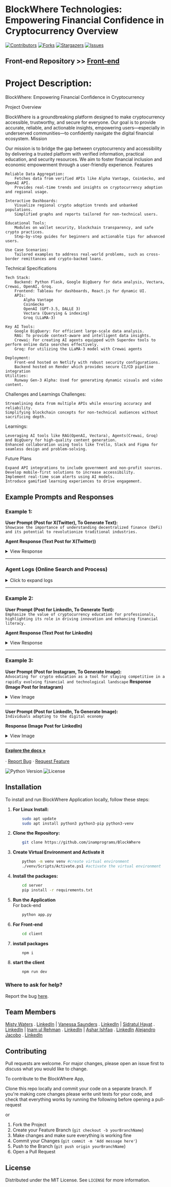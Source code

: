 # BlockWhere Technologies: Empowering Financial Confidence in Cryptocurrency Overview 

[![Contributors][contributors-shield]][contributors-url]
[![Forks][forks-shield]][forks-url]
[![Stargazers][stars-shield]][stars-url]
[![Issues][issues-shield]][issues-url]

## Front-end Repository >>  [Front-end](https://github.com/your-username/frontend-repo)

# Project Description:

BlockWhere: Empowering Financial Confidence in Cryptocurrency

Project Overview

BlockWhere is a groundbreaking platform designed to make cryptocurrency accessible, trustworthy, and secure for everyone. Our goal is to provide accurate, reliable, and actionable insights, empowering users—especially in underserved communities—to confidently navigate the digital financial ecosystem.
Mission

Our mission is to bridge the gap between cryptocurrency and accessibility by delivering a trusted platform with verified information, practical education, and security resources. We aim to foster financial inclusion and economic empowerment through a user-friendly experience.
Features

    Reliable Data Aggregation:
        Fetches data from verified APIs like Alpha Vantage, CoinGecko, and OpenAI API.
        Provides real-time trends and insights on cryptocurrency adoption and regional usage.

    Interactive Dashboards:
        Visualize regional crypto adoption trends and unbanked populations.
        Simplified graphs and reports tailored for non-technical users.

    Educational Tools:
        Modules on wallet security, blockchain transparency, and safe crypto practices.
        Step-by-step guides for beginners and actionable tips for advanced users.

    Use Case Scenarios:
        Tailored examples to address real-world problems, such as cross-border remittances and crypto-backed loans.

Technical Specifications

    Tech Stack:
        Backend: Python Flask, Google BigQuery for data analysis, Vectara, Crewai, OpenAI, Groq.
        Frontend: Tableau for dashboards, React.js for dynamic UI.
        APIs:
            Alpha Vantage
            CoinGecko
            OpenAI (GPT-3.5, DALLE 3)
            Vectara (Querying & indexing)
            Groq (LLaMA-3)

    Key AI Tools:
        Google BigQuery: For efficient large-scale data analysis.
        RAG: To provide context-aware and intelligent data insights.
        Crewai: For creating AI agents equipped with Superdev tools to perform online data searches effectively.
        Groq: For utilizing the LLaMA-3 model with Crewai agents

    Deployment:
        Front-end hosted on Netlify with robust security configurations.
        Backend hosted on Render which provides secure CI/CD pipeline integration
    Utilities:
        Runway Gen-3 Alpha: Used for generating dynamic visuals and video content.

Challenges and Learnings
Challenges:

    Streamlining data from multiple APIs while ensuring accuracy and reliability.
    Simplifying blockchain concepts for non-technical audiences without sacrificing depth.

Learnings:

    Leveraging AI tools like RAG(OpenAI, Vectara), Agents(Crewai, Groq) and BigQuery for high-quality content generation.
    Enhanced collaboration using tools like Trello, Slack and Figma for seamless design and problem-solving.

Future Plans

    Expand API integrations to include government and non-profit sources.
    Develop mobile-first solutions to increase accessibility.
    Implement real-time scam alerts using AI models.
    Introduce gamified learning experiences to drive engagement.

## Example Prompts and Responses

### Example 1:
**User Prompt (Post for X(Twitter), To Generate Text):**  
`Showcase the importance of understanding decentralized finance (DeFi) and its potential to revolutionize traditional industries.`

**Agent Response (Text Post for X(Twitter))**  
<details>
<summary>View Response</summary>

Here is the polished news post, formatted for Twitter, ready for publishing:

**Revolutionizing Traditional Industries: The Power of Decentralized Finance (DeFi)**

Did you know that DeFi has the potential to disrupt traditional industries such as banking, lending, and asset
management? With its market capitalization reaching over $100 billion in 2021, DeFi is revolutionizing the way we think
about finance! #DeFi #Blockchain #Fintech #FinancialInnovation #TraditionalIndustries #Disruption

**The Potential of DeFi to Revolutionize Traditional Industries**

DeFi lending platforms allow individuals to lend and borrow cryptocurrencies in a decentralized manner, eliminating the
need for intermediaries. Projects like Compound and Aave have already gained significant traction, with millions of
dollars in assets locked in their protocols. #DeFiLending #DecentralizedFinance

**Key Benefits of DeFi**

DeFi offers several benefits over traditional finance, including decentralization and transparency, accessibility and
inclusivity, efficiency and cost-effectiveness, and security and risk management. #DeFiBenefits #FinancialInclusion

**Challenges and Limitations of DeFi**

Despite its potential, DeFi faces several challenges and limitations, including regulatory uncertainty and compliance,
security risks and hacking threats, and scalability and interoperability issues. #DeFiChallenges #RegulatoryUncertainty

**Conclusion and Future Outlook**

DeFi has the potential to revolutionize traditional industries and create new opportunities for innovation and growth.
As DeFi continues to evolve, we can expect to see new innovations and applications emerge. Stay ahead of the curve and
learn more about DeFi today! #DeFiFuture #FinancialInnovation

#DeFi #Blockchain #Fintech #FinancialInnovation #TraditionalIndustries #Disruption #Revolutionize

</details>

---
### Agent Logs (Online Search and Process)
<details>
<summary>Click to expand logs</summary>

[2024-12-10 16:17:02][DEBUG]: == Working Agent: News Content Planner
 [2024-12-10 16:17:02][INFO]: == Starting Task: 1. Research the latest news and trends on Showcase the importance of understanding decentralized finance (DeFi) and its potential to revolutionize traditional industries. from prioritized sources.
2. Identify target audiences for the post and analyze their preferences and platform usage.
3. Create a detailed outline for a post, including key points, SEO keywords, and suggested hashtags.
4. Adjust the tone and format for the selected platform X(Twitter).
5. Suggest popular trends, hashtags, and formats for higher engagement.
2024-12-10 16:17:02,477 - 7416 - manager.py-manager:293 - WARNING: Error in StdOutCallbackHandler.on_chain_start callback: AttributeError("'NoneType' object has no attribute 'get'")
Thought: I need to research the latest news and trends on decentralized finance (DeFi) and its potential to revolutionize traditional industries.

Action: Search the internet
Action Input: {"search_query": "decentralized finance news"} 


Search results: Title: Latest News on DeFi by COintelegraph
Link: https://cointelegraph.com/tags/defi
Snippet: DeFi is a sector within the overall cryptocurrency and blockchain industry focused on providing a decentralized version of mainstream financial opportunities.

Title: Decentralised finance - Financial Times
Link: https://www.ft.com/decentralised-finance
Snippet: Regulators target blockchain-based 'decentralised finance'. Task force says services should comply with anti-money laundering rules.

Title: DeFi - Crypto: Decentralized Finance - Bloomberg
Link: https://www.bloomberg.com/crypto/defi
Snippet: September 30, 2024 · Trump's Crypto Venture Begins Sign-Ups While Business Purpose Remains Unclear · Key Speakers At The Bitcoin 2024 Conference ; August 20, 2024.

Title: Beware of Decentralized Finance (DeFi) - DC Department of Insurance
Link: https://disb.dc.gov/page/beware-decentralized-finance-defi
Snippet: This alert discusses DeFi and its risks and how you can protect yourself from falling victim to a DeFi scam.

Title: Decentralized Finance | CoinDesk
Link: https://www.coindesk.com/tag/decentralized-finance
Snippet: In this week's issue of our weekly blockchain tech newsletter, Sam Kessler explores how "liquid restaking tokens" or LRTs are remaking decentralized finance.

Title: News DeFi - CryptoSlate
Link: https://cryptoslate.com/defi/
Snippet: CryptoSlate is only an informational website that provides news about coins, blockchain companies, blockchain products and blockchain events. None of the ...

Title: Decentralized Masters: Predicting Market Trends and Empowering a ...
Link: https://www.usatoday.com/story/special/contributor-content/2024/12/09/decentralized-masters-predicting-market-trends-and-empowering-a-community-of-defi-enthusiasts-with-t/76865856007/
Snippet: In recent years, decentralized finance (DeFi) has emerged as a revolutionary movement within the financial world, providing unprecedented ...

Title: Decentralized Finance - News & Insights - Blockworks
Link: https://blockworks.co/tag/decentralized-finance
Snippet: Budding DeFi protocols have already struggled to keep hackers at bay in 2024, with almost $100 million lost in less than a week. by Bessie Liu /.

Title: decentralized finance (DeFi) Latest News - TheRecord Media
Link: https://therecord.media/tag/defi
Snippet: decentralized finance (DeFi) · Penpie DeFi platform files reports with FBI, Singapore police after $27 million crypto theft · BriefCrypto platform UwU Lend ...

Title: decentralized finance | US News
Link: https://www.usnews.com/topics/subjects/decentralized-finance
Snippet: Investing 6 Best Cryptocurrencies to Buy Crypto is taking off in late 2024. Here's a look at some top buys.



Thought: I have gathered the latest news and trends on decentralized finance (DeFi) and its potential to revolutionize traditional industries.

Action: Identify target audiences for the post and analyze their preferences and platform usage.

Action Input: {"search_query": "target audience for DeFi news"} 

Action 'Identify target audiences for the post and analyze their preferences and platform usage.' don't exist, these are the only available 
Actions:
 Search the internet(**kwargs: Any) -> Any - Search the internet(search_query: 'string') - A tool that can be used to search the internet with a search_query.

Thought: I need to identify target audiences for the post and analyze their preferences and platform usage.

Action: Search the internet
Action Input: {"search_query": "target audience for DeFi news"} 


Search results: Title: DeFi Marketing & Advertising Guide for 2024 - Blockchain-Ads.com
Link: https://www.blockchain-ads.com/post/defi-marketing-advertising
Snippet: Blockchain-Ads achieved this by targeting Web3 natives, crypto staking users, and DeFi traders with specific portfolio values.

Title: How to Promote Your DeFi Project in 2024: Effective Marketing ...
Link: https://coldchain.agency/defi-marketing-strategies-in-2024/
Snippet: Understand Your Audience: Gain deep insights into the needs and preferences of your target audience within the DeFi community. · Keyword Research: Conduct ...

Title: DeFi Marketing: 7 Powerful Marketing Strategies To Get More Users
Link: https://www.growthchain.io/blog/defi-marketing-7-powerful-marketing-strategies-to-get-more-users
Snippet: With various targeting mechanisms and ad formats, many crypto ad networks can provide the most relevant audience for your DeFi platform.

Title: Key DeFi Marketing Strategies for Success in 2024 | Pressfarm
Link: https://press.farm/key-defi-marketing-strategies/
Snippet: Successful DeFi marketing in 2023 requires a combination of innovative strategies, a deep understanding of your target audience, and strategic partnerships.

Title: Complete DeFi Marketing Guide For 2024 - Coinbound
Link: https://coinbound.io/defi-marketing/
Snippet: With clear content goals, you can set up a DeFi content strategy that produces content on what your target audiences are searching 
for and ...

Title: The Ultimate Guide to DeFi (Decentralized Finance) Marketing
Link: https://blog.sagipl.com/defi-marketing/
Snippet: A high-quality, tailored DeFi marketing strategy can help you identify and reach your target audiences and promote your product/service to them ...

Title: Mastering DeFi Marketing: Strategies to Promote Your DeFi Project ...
Link: https://www.linkedin.com/pulse/mastering-defi-marketing-strategies-promote-your-project-2024-rjkxf?trk=organization_guest_main-feed-card_feed-article-content
Snippet: In this article, we will explore the optimal DeFi marketing mix to help you reach your target audience effectively. Defining Your DeFi Project.

Title: Latest DeFi Trends in 2024 - GrowthChain
Link: https://www.growthchain.io/blog/defi-marketing-latest-trends
Snippet: DeFi Trends in 2024: NFTs, gamification, influencer partnerships, community building, and content education are key marketing strategies.

Title: Crypto Advertising: How to Target Cryptocurrency Users - Colormatics
Link: https://www.colormatics.com/article/crypto-advertising-how-to-target-cryptocurrency-users/
Snippet: In this article, Colormatics breaks down the attributes of crypto audiences, where to place your messaging, how to create an advertising plan and the future ...

Title: Top Tools Used For DeFi Marketing In 2024 | Coinpresso
Link: https://coinpresso.io/blog/top-tools-used-for-defi-marketing-in-2024
Snippet: Discover the top tools used for DeFi marketing in 2024 by leading crypto marketing agencies. Learn more!



Thought: I have gathered information on target audiences for DeFi news and analyzed their preferences and platform usage.

Action: Search the internet
Action Input: {"search_query": "DeFi audience demographics"} 


Search results: Title: DeFi user count 2018-2024 - Statista
Link: https://www.statista.com/statistics/1297745/defi-user-number/
Snippet: Decentralized Finance users reached a peak of 7.5 million unique users in late 2021, whereas figures in 2023 are considerably lower.

Title: 4 Key Findings in CoinGecko's Decentralized Finance (DeFi) Survey
Link: https://www.coingecko.com/learn/defi-survey
Snippet: Gender gap is prominent in DeFi - DeFi users are dominated by male and more than half of them are aged between 20-40 years old.    

Title: 41+ Brand New DeFi Statistics (2024) - Exploding Topics
Link: https://explodingtopics.com/blog/defi-stats
Snippet: This article is a list of 24+ brand-new decentralized finance (DeFi) statistics for 2024. Interest in DeFi has exploded over the last 3 years.

Title: Decentralized Finance (DeFi) - statistics & facts | Statista
Link: https://proxy.parisjc.edu:8293/topics/8444/decentralized-finance-defi/
Snippet: Find the most up-to-date statistics and facts on the DeFi market worldwide.

Title: DeFi User Survey — The results & insights | by dex.blue - Medium
Link: https://medium.com/dexdotblue/defi-usage-survey-the-results-insights-b3481275019b
Snippet: Section 1: Demographics and general user information. The average age of all survey participants is 31 years, ranging from 16 years to 66 years.

Title: DeFi Statistics 2024 - Social Capital Markets
Link: https://socialcapitalmarkets.net/crypto-trading/defi-statistics/
Snippet: In November 2021, the number of unique DeFi users peaked at 7,540,644. By March 2024, this number had dropped slightly to 6,825,100. These ...

Title: DeFi - Worldwide | Statista Market Forecast
Link: https://www.statista.com/outlook/fmo/digital-assets/defi/worldwide
Snippet: Looking ahead, the number of users in the DeFi market is expected to reach 53.56m users by 2025. The user penetration rate is projected to be 0.69% in 2024 and ...

Title: Eye-Opening DeFi Statistics & Facts (Updated for 2024)
Link: https://www.banklesstimes.com/defi-statistics/
Snippet: The number of DeFi users in the world reached 7.5 million in 2021. In 2021, the number of worldwide DeFi users reached a peak of 7.5 million. ...

Title: [Infographic] Web3 Trends & Demographics - RZLT
Link: https://rzlt.io/infographic-web3-trends-demographics/
Snippet: 50% of DeFi users are Millennials; 70% of DeFi & NFT users are male; 19% of US Gen Z owns an NFT. As for geography, we see an uneve---
Title: [Infographic] Web3 Trends & Demographics - RZLT
Link: https://rzlt.io/infographic-web3-trends-demographics/
Snippet: 50% of DeFi users are Millennials; 70% of DeFi & NFT users are male; 19% of US Gen Z owns an NFT. As for geography, we see an uneveTitle: [Infographic] Web3 Trends & Demographics - RZLT
Link: https://rzlt.io/infographic-web3-trends-demographics/
Snippet: 50% of DeFi users are Millennials; 70% of DeFi & NFT users are male; 19% of US Gen Z owns an NFT. As for geography, we see an uneveLink: https://rzlt.io/infographic-web3-trends-demographics/
Snippet: 50% of DeFi users are Millennials; 70% of DeFi & NFT users are male; 19% of US Gen Z owns an NFT. As for geography, we see an uneven distribution throughout ...

Title: DeFi Marketing & Advertising Guide for 2024 - Blockchain-Ads.com
Link: https://www.blockchain-ads.com/post/defi-marketing-advertising
Link: https://www.blockchain-ads.com/post/defi-marketing-advertising
Snippet: In this comprehensive guide, we delve into everything you need to know to commence your journey of marketing your DeFi projects.   



Thought: I need to create a detailed outline for a post on Showcase the importance of understanding decentralized finance (DeFi) and its potential to revolutionize traditional industries.

Action: Search the internet
Action Input: {"search_query": "DeFi outline"} 


Search results: Title: What Is Decentralized Finance (DeFi) and How Does It Work?
Link: https://www.investopedia.com/decentralized-finance-defi-5113835
Snippet: DeFi is an all-inclusive term for any application that uses blockchain and cryptocurrency techniques or technology to offer financial services.

Title: Analyzing the DeFi Ecosystem - Chainlink
Link: https://chain.link/education-hub/defi-ecosystem
Snippet: In this article, we outline the infrastructure, products, and market dynamics that currently define the DeFi landscape.

Title: What Is DeFi (Decentralized Finance)? » Explained | Chainlink
Link: https://chain.link/education/defi
Snippet: Decentralized finance, or “DeFi,” refers to the emerging blockchain-based ecosystem of permissionless and transparent financial services.

Title: Key Elements of an Effective DeFi Framework
Link: https://cryptoforinnovation.org/key-elements-of-an-effective-defi-framework/
Snippet: We outline critical elements for an effective DeFi regulatory framework that are feasible, suitable, and proportionate for regulators and DeFi innovators.

Title: Decentralized Finance (DeFi) - An Introduction (with Examples) | Brave
Link: https://brave.com/web3/what-is-defi/
Snippet: DeFi is an invention of the crypto era, built on decentralized networks powered by blockchain technology and cryptocurrency.       

Title: [PDF] Introduc)on and Overview of DeFi - Berkeley RDI
Link: https://rdi.berkeley.edu/berkeley-defi/assets/material/lec1-dawn-defi-mooc-intro-defi.pdf
Snippet: What is Decentralized Finance (DeFi)?. ▫ Financial infrastructure as an open, permissionless, and highly interoperable protocol stack built on.

Title: What is DeFi? - Decentralized Finance Explained - AWS
Link: https://aws.amazon.com/web3/what-is-defi/
Snippet: Blockchain-based alternatives to traditional financial services have come to be called decentralized finance, or DeFi.

Title: Decentralized Finance (DeFi): An Overview of the DeFi Space
Link: https://komodoplatform.com/en/academy/decentralized-finance-defi/
Snippet: What Is DeFi? DeFi applications foster an open financial system in which ordinary users can lend, borrow, and exchange money using 
software, ...

Title: What is DeFi? Decentralized Finance Trends - Gemini
Link: https://www.gemini.com/cryptopedia/what-is-defi-crypto-decentralized-finance-projects
Snippet: DeFi is a new financial framework consisting of decentralized blockchain protocols and underlying smart contract technology.       



Thought: I need to create a detailed outline for a post on Showcase the importance of understanding decentralized finance (DeFi) and its potential to revolutionize traditional industries.

Action: Search the internet
Action Input: {"search_query": "DeFi outline"} 

I tried reusing the same input, I must stop using this action input. I'll try something else instead.



Thought: I need to create a detailed outline for a post on Showcase the importance of understanding decentralized finance (DeFi) and its potential to revolutionize traditional industries.

Action: Search the internet
Action Input: {"search_query": "DeFi revolutionize traditional industries"} 


Search results: Title: Decentralized Finance (DeFi): Revolutionizing Traditional Banking
Link: https://medium.com/@V-Blaze/decentralized-finance-defi-revolutionizing-traditional-banking-ba1e0648c035
Snippet: DeFi leverages blockchain technology to create a financial ecosystem that is decentralized, transparent, and accessible to anyone with an internet connection.

Title: Decentralized Finance (defi): Revolutionizing Traditional Banking ...
Link: https://ruralhandmade.com/blog/decentralized-finance-defi-revolutionizing-traditional
Snippet: Rooted in the revolutionary capabilities of blockchain technology, DeFi is poised to redefine traditional banking systems and usher in a new era ...

Title: How DeFi is revolutionizing the financial industry - Moneycontrol
Link: https://www.moneycontrol.com/msite/wazirx-cryptocontrol-articles/how-defi-is-revolutionizing-the-financial-industry/
Snippet: DeFi projects on the blockchain network provide easy and cheaper access to capital, efficient lending and borrowing and decentralised crypto and synthetic ...

Title: Beyond The Ledger: Traditional Finance In The Age Of DeFi - Forbes
Link: https://www.forbes.com/councils/forbesfinancecouncil/2024/02/12/beyond-the-ledger-traditional-finance-in-the-age-of-defi/
Snippet: DeFi, a blockchain-based ecosystem, is revolutionizing traditional financial services such as lending, borrowing and asset management.

Title: The DeFi Revolution & Explaining Decentralized Finance
Link: https://www.argoblockchain.com/articles/defi-revolution-decentralized-finance
Snippet: DeFi is the concept of replicating traditional financial instruments in a decentralized architecture.

Title: Decentralized Finance (DeFi): Revolutionizing the Financial ...
Link: https://thepaymentsassociation.org/article/decentralized-finance-defi-revolutionizing-the-financial-landscape-through-blockchain-technology/
Snippet: Conclusion. The remarkable growth of DeFi showcases its potential to revolutionize the financial industry through cutting-edge technology and ...

Title: Decentralized Finance (DeFi): How It's Revolutionizing Traditional ...
Link: https://www.linkedin.com/pulse/decentralized-finance-defi-how-its-revolutionizing-banking-labre-1ts0f
Snippet: This innovative ecosystem, built on blockchain technology, offers a radical alternative to traditional banking systems, empowering 
individuals to take control ...

Title: [PDF] Blockchain and decentralized finance (DEFI)
Link: https://wjarr.com/sites/default/files/WJARR-2024-2968.pdf
Snippet: Abstract. Blockchain technology and Decentralized Finance (DeFi) are revolutionizing traditional banking and financial systems.    

Title: Three Ways DeFi Will Revolutionize Financial Services - CoinDesk
Link: https://www.coindesk.com/business/2024/09/18/three-ways-defi-will-revolutionize-financial-services
Snippet: Three Ways DeFi Will Revolutionize Financial Services · 1. Tokenization of real-world assets · 2. Always-on lending marketplaces · 
3. Becoming your ...



Thought: I now know the final answer

Final Answer:

**Comprehensive News Content Plan for Twitter**

**Title:** "Revolutionizing Traditional Industries: The Power of Decentralized Finance (DeFi)"

**Target Audience:** DeFi enthusiasts, crypto investors, fintech professionals, and individuals interested in blockchain technology and financial innovation.

**Outline:**

I. Introduction to DeFi

* Definition and explanation of decentralized finance
* Brief history and evolution of DeFi

II. The Potential of DeFi to Revolutionize Traditional Industries

* Overview of traditional industries that can be disrupted by DeFi (e.g., banking, lending, asset management)
* Examples of DeFi projects and their impact on traditional industries

III. Key Benefits of DeFi

* Decentralization and transparency
* Accessibility and inclusivity
* Efficiency and cost-effectiveness
* Security and risk management

IV. Challenges and Limitations of DeFi

* Regulatory uncertainty and compliance
* Security risks and hacking threats
* Scalability and interoperability issues
* Education and adoption barriers

V. Conclusion and Future Outlook

* Recap of the potential of DeFi to revolutionize traditional industries
* Future predictions and trends in the DeFi space

**SEO Keywords:** decentralized finance, DeFi, blockchain, fintech, financial innovation, traditional industries, disruption, revolutionize.
**Hashtags:** #DeFi #Blockchain #Fintech #FinancialInnovation #TraditionalIndustries #Disruption #Revolutionize

**Tone and Format:** Informative, engaging, and concise. The post will include a mix of short paragraphs, bullet points, and relevant images or infographics to enhance readability and visual appeal.

**Sources:**

* CoinTelegraph
* Financial Times
* Bloomberg
* CoinDesk
* Chainlink
* Investopedia
* Brave
* Gemini
* Komodo Platform
* Rural Handmade
* Moneycontrol
* Forbes
* Argoblockchain
* The Payments Association
* LinkedIn
* CoinDesk

This comprehensive news content plan is designed to educate and engage Twitter users on the importance of understanding decentralized finance (DeFi) and its potential to revolutionize traditional industries. The post will provide a clear and concise overview of DeFi, its benefits, and its challenges, while highlighting its potential to disrupt traditional industries and create new opportunities for innovation and growth.

> Finished chain.
 [2024-12-10 16:20:53][DEBUG]: == [News Content Planner] Task output: **Comprehensive News Content Plan for Twitter**

**Title:** "Revolutionizing Traditional Industries: The Power of Decentralized Finance (DeFi)"

**Target Audience:** DeFi enthusiasts, crypto investors, fintech professionals, and individuals interested in blockchain technology and financial innovation.

**Outline:**

I. Introduction to DeFi

* Definition and explanation of decentralized finance
* Brief history and evolution of DeFi

II. The Potential of DeFi to Revolutionize Traditional Industries

* Overview of traditional industries that can be disrupted by DeFi (e.g., banking, lending, asset management)
* Examples of DeFi projects and their impact on traditional industries

III. Key Benefits of DeFi

* Decentralization and transparency
* Accessibility and inclusivity
* Efficiency and cost-effectiveness
* Security and risk management

IV. Challenges and Limitations of DeFi

* Regulatory uncertainty and compliance
* Security risks and hacking threats
* Scalability and interoperability issues
* Education and adoption barriers

V. Conclusion and Future Outlook

* Recap of the potential of DeFi to revolutionize traditional industries
* Future predictions and trends in the DeFi space

**SEO Keywords:** decentralized finance, DeFi, blockchain, fintech, financial innovation, traditional industries, disruption, revolutionize.
**Hashtags:** #DeFi #Blockchain #Fintech #FinancialInnovation #TraditionalIndustries #Disruption #Revolutionize

**Tone and Format:** Informative, engaging, and concise. The post will include a mix of short paragraphs, bullet points, and relevant images or infographics to enhance readability and visual appeal.

**Sources:**

* CoinTelegraph
* Financial Times
* Bloomberg
* CoinDesk
* Chainlink
* Investopedia
* Brave
* Gemini
* Komodo Platform
* Rural Handmade
* Moneycontrol
* Forbes
* Argoblockchain
* The Payments Association
* LinkedIn
* CoinDesk

This comprehensive news content plan is designed to educate and engage Twitter users on the importance of understanding decentralized finance (DeFi) and its potential to revolutionize traditional industries. The post will provide a clear and concise overview of DeFi, its benefits, and its challenges, while highlighting its potential to disrupt traditional industries and create new opportunities for innovation and growth.


 [2024-12-10 16:20:53][DEBUG]: == Working Agent: News Content Writer
 [2024-12-10 16:20:53][INFO]: == Starting Task: 1. Use the content plan to draft an engaging news post on Showcase the importance of understanding decentralized finance (DeFi) and its potential to revolutionize traditional industries. for X(Twitter).
2. Adapt the tone and format based on the platform's specific requirements (LinkedIn, Instagram, Twitter).
3. Include relevant data and ensure a strong opening, informative body, and impactful conclusion.
4. Integrate trending hashtags and follow best practices for X(Twitter) platform-specific  engagement.
5. Make suggestions for iterative refinement based on user feedback (e.g., tone adjustments, focus areas).
2024-12-10 16:20:53,961 - 7416 - manager.py-manager:293 - WARNING: Error in StdOutCallbackHandler.on_chain_start callback: AttributeError("'NoneType' object has no attribute 'get'")
I need to draft a well-structured and engaging news post on "Revolutionizing Traditional Industries: The Power of Decentralized Finance (DeFi)" for Twitter, ensuring it aligns with user preferences.

Action: Search the internet
Action Input: {"search_query": "decentralized finance definition"} 


Search results: Title: What is DeFi? | Decentralized finance overview - Fidelity Investments
Link: https://www.fidelity.com/learning-center/trading-investing/crypto/decentralized-finance-defined
Snippet: DeFi stands for decentralized finance, which means everything from simple transfers to complex financial functions are facilitated 
without any third-party ...

Title: What Is Decentralized Finance? | Britannica Money
Link: https://www.britannica.com/money/decentralized-finance-defi
Snippet: Decentralized finance—or DeFi for short—is an emerging digital ecosystem that allows people to send, purchase, and exchange financial assets without relying on ...

Title: What is DeFi? - Decentralized Finance Explained - AWS
Link: https://aws.amazon.com/web3/what-is-defi/
Snippet: Blockchain-based alternatives to traditional financial services have come to be called decentralized finance, or DeFi.

Title: What is DeFi? - Coinbase
Link: https://www.coinbase.com/learn/crypto-basics/what-is-defi
Snippet: Short for decentralized finance, DeFi is an umbrella term for peer-to-peer financial services on public blockchains, primarily Ethereum. DeFi (or “decentralized ...

Title: The Technology of Decentralized Finance (DeFi)
Link: https://www.bis.org/publ/work1066.htm
Snippet: Decentralized Finance (DeFi) is a new financial paradigm that leverages distributed ledger technologies to offer services such as lending, ...

Title: What Is DeFi? A Beginner's Guide To Decentralized Finance
Link: https://www.bankrate.com/investing/what-is-decentralized-finance-defi-crypto/
Snippet: DeFi — short for decentralized finance — is a new vision of banking and financial services that is based on peer-to-peer payments through ...

Title: What Is DeFi? A Beginner's Guide to Decentralized Finance
Link: https://www.fool.com/terms/d/decentralized-finance/
Snippet: Decentralized finance (DeFi) is a financial system built on blockchain technology, allowing for peer-to-peer transactions without inter.

Title: What is DeFi? A beginner's guide to decentralized finance - N26
Link: https://n26.com/en-eu/blog/what-is-defi
Snippet: Decentralized finance allows people to make transactions directly with other people using blockchain networks, rather than through 
centralized ...

Title: [PDF] Bank to the Future: Decentralized Finance (DeFi) Defined - TN.gov
Link: https://www.tn.gov/content/dam/tn/commerce/documents/securities/posts/Investor-Advisor-Alert_DeF.pdf
Snippet: Decentralized finance, or DeFi, is a relatively new blockchain-based set of financial services gaining popularity and acceptance. This alert discusses DeFi, the ...



Thought: I now can give a great answer
Final Answer:

**Revolutionizing Traditional Industries: The Power of Decentralized Finance (DeFi)**

**Introduction to DeFi**

Decentralized finance, or DeFi, is a new financial paradigm that leverages distributed ledger technologies to offer services such as lending, borrowing, and trading. DeFi has been gaining popularity and acceptance, with its market capitalization reaching over $100 billion in 2021. But what exactly is DeFi, and how can it revolutionize traditional industries?

**The Potential of DeFi to Revolutionize Traditional Industries**

DeFi has the potential to disrupt traditional industries such as banking, lending, and asset management. For instance, DeFi lending platforms allow individuals to lend and borrow cryptocurrencies in a decentralized manner, eliminating the need for intermediaries. DeFi projects such as Compound and Aave have already gained significant traction, with millions of dollars in assets locked in their protocols.

**Key Benefits of DeFi**

DeFi offers several benefits over traditional finance, including:

* **Decentralization and transparency**: DeFi platforms operate on blockchain networks, ensuring transparency and immutability of transactions.
* **Accessibility and inclusivity**: DeFi platforms are open to anyone with an internet connection, providing access to financial services for the underserved.
* **Efficiency and cost-effectiveness**: DeFi platforms automate many processes, reducing costs and increasing efficiency.
* **Security and risk management**: DeFi platforms use advanced cryptographic techniques to secure transactions and manage risk.

**Challenges and Limitations of DeFi**

Despite its potential, DeFi faces several challenges and limitations, including:

* **Regulatory uncertainty and compliance**: DeFi platforms operate in a regulatory gray area, making it difficult to ensure compliance with existing laws and regulations.
* **Security risks and hacking threats**: DeFi platforms are vulnerable to hacking threats and security risks, which can result in significant losses.
* **Scalability and interoperability issues**: DeFi platforms often struggle with scalability and interoperability issues, limiting their adoption.

**Conclusion and Future Outlook**

DeFi has the potential to revolutionize traditional industries and create new opportunities for innovation and growth. While it faces several challenges and limitations, the benefits of DeFi make it an exciting and promising space to watch. As DeFi continues to evolve, we can expect to see new innovations and applications emerge.

#DeFi #Blockchain #Fintech #FinancialInnovation #TraditionalIndustries #Disruption #Revolutionize

> Finished chain.
 [2024-12-10 16:21:54][DEBUG]: == [News Content Writer] Task output: **Revolutionizing Traditional Industries: The Power of Decentralized Finance (DeFi)**

**Introduction to DeFi**

Decentralized finance, or DeFi, is a new financial paradigm that leverages distributed ledger technologies to offer services such as lending, borrowing, and trading. DeFi has been gaining popularity and acceptance, with its market capitalization reaching over $100 billion in 2021. But what exactly is DeFi, and how can it revolutionize traditional industries?

**The Potential of DeFi to Revolutionize Traditional Industries**

DeFi has the potential to disrupt traditional industries such as banking, lending, and asset management. For instance, DeFi lending platforms allow individuals to lend and borrow cryptocurrencies in a decentralized manner, eliminating the need for intermediaries. DeFi projects such as Compound and Aave have already gained significant traction, with millions of dollars in assets locked in their protocols.

**Key Benefits of DeFi**

DeFi offers several benefits over traditional finance, including:

* **Decentralization and transparency**: DeFi platforms operate on blockchain networks, ensuring transparency and immutability of transactions.
* **Accessibility and inclusivity**: DeFi platforms are open to anyone with an internet connection, providing access to financial services for the underserved.
* **Efficiency and cost-effectiveness**: DeFi platforms automate many processes, reducing costs and increasing efficiency.
* **Security and risk management**: DeFi platforms use advanced cryptographic techniques to secure transactions and manage risk.

**Challenges and Limitations of DeFi**

Despite its potential, DeFi faces several challenges and limitations, including:

* **Regulatory uncertainty and compliance**: DeFi platforms operate in a regulatory gray area, making it difficult to ensure compliance with existing laws and regulations.
* **Security risks and hacking threats**: DeFi platforms are vulnerable to hacking threats and security risks, which can result in significant losses.
* **Scalability and interoperability issues**: DeFi platforms often struggle with scalability and interoperability issues, limiting their adoption.

**Conclusion and Future Outlook**

DeFi has the potential to revolutionize traditional industries and create new opportunities for innovation and growth. While it faces several challenges and limitations, the benefits of DeFi make it an exciting and promising space to watch. As DeFi continues to evolve, we can expect to see new innovations and applications emerge.

#DeFi #Blockchain #Fintech #FinancialInnovation #TraditionalIndustries #Disruption #Revolutionize


 [2024-12-10 16:21:54][DEBUG]: == Working Agent: News Content Editor
 [2024-12-10 16:21:54][INFO]: == Starting Task: Proofread and edit the news post for grammatical accuracy, platform alignment, and optimal brand voice. Suggest trending hashtags or content format enhancements.
2024-12-10 16:21:54,555 - 7416 - manager.py-manager:293 - WARNING: Error in StdOutCallbackHandler.on_chain_start callback: AttributeError("'NoneType' object has no attribute 'get'")
I should research the current trends and best practices for writing a news post on Twitter to ensure my edited post aligns with the platform's requirements and user preferences.

Action: Search the internet
Action Input: {"search_query": "Twitter news post best practices"} 


Search results: Title: Best Practices for Sharing Content on Twitter - Hootsuite Academy
Link: https://education.hootsuite.com/pages/best-practices-content-on-twitter
Snippet: In summary, write strong tweets that include relevant hashtags and rich media. Use Twitter to promote your content multiple times and recycle evergreen content.

Title: Twitter Best Practices | Brand Communications Guide
Link: https://communicationsguide.ucdavis.edu/departments/social-media/platform-best-practices/twitter-best-practices
Snippet: When posting on Twitter, key accessibility areas to consider are: graphics, image and video descriptions, alternative text, video captioning and ...

Title: Twitter best practices - WashU Social Hub - Washington University
Link: https://socialmedia.wustl.edu/best-practices/twitter-best-practices/
Snippet: As always, make sure the structure of your content tells a story — a beginning, middle and end. Hashtags. Hashtags and tags can help establish brand identity, ...

Title: 3 Best Practices for Twitter and Reaching Your Audience
Link: https://support.cornershopcreative.com/support/solutions/articles/43000699301-best-practices-for-twitter
Snippet: Posting on Twitter differs from other platforms in that you should aim to post much more often, around 2-5 times a day, including retweets.

Title: 15 Best Practices For Twitter For 2024 - Statusbrew
Link: https://statusbrew.com/insights/best-practices-for-twitter/
Snippet: Avoid writing long, rambling tweets; keep them short and sweet. Refrain from oversharing on your timeline. Share helpful tips or insights into ...

Title: Best Practices Guide for Twitter (X) | by Jania Breland - Medium
Link: https://medium.com/@jania.lakara/best-practices-guide-for-twitter-x-2bbfa1e56493
Snippet: You need to post at least one time a day, not including retweets. We have been posting daily for over two years, so it is important to stay ...

Title: Twitter Best Practices - Social Media - Texas State University
Link: https://www.socialmedia.txst.edu/best-practices/twitter.html
Snippet: Images with text should use color combinations that meet color contrast requirements. Alt text should always be added to images and GIFs on Twitter. Remember ...

Title: (x)twitter - Best Practices - Florida Atlantic University
Link: https://www.fau.edu/public-affairs/marketing-services/social-media/best-practices/twitter-best-practices/
Snippet: Concise Text: Short, impactful text that captures attention quickly. · Visual Content: Images, GIFs, and videos are highly engaging and can make tweets stand out ...

Title: X (formerly Twitter) Best Practices - Social Media
Link: https://social.oregonstate.edu/x-formerly-twitter-best-practices
Snippet: Break up your timeline with pictures, videos or GIFs. These help engage the audience rather than having a random link to a news article. If you are using ...



Let's start again from the beginning.

Thought: I should research the current trends and best practices for writing a news post on Twitter to ensure my edited post aligns with the platform's requirements and user preferences.

Action: Search the internet
Action Input: {"search_query": "Twitter news post best practices"} 

I tried reusing the same input, I must stop using this action input. I'll try something else instead.



Let's start again from the beginning.

Thought: I should research the current trends and hashtags related to DeFi and blockchain to ensure my edited post is relevant and engaging.
Action: Search the internet
Action Input: {"search_query": "trending DeFi hashtags"} 


Search results: Title: Hashtags for #defi to grow your Instagram, TikTok
Link: https://best-hashtags.com/hashtag/defi/
Snippet: Best hashtags for use with #defi are #defi #crypto #cryptocurrency #blockchain #bitcoin #ethereum #nft #btc #cryptonews #eth #web #binance #cryptotrading ...

Title: Best #defi hashtags for Instagram, TikTok, YouTube [2024]
Link: https://iqhashtags.com/hashtags/hashtag/defi
Snippet: Use our hashtags generator to find the best #defi hashtags for your Instagram profile to get more followers, likes and reach.      

Title: defi - Trend Hashtag - TikTok For Business
Link: https://ads.tiktok.com/business/creativecenter/hashtag/defi/pc/en?countryCode=PK&period=30
Snippet: 1France. 3240. 2Belgium. 1358. 3Switzerland. 943. 4Luxembourg. 874. 5Canada. 409. Recommended for you. Related hashtags. Copy. #nft · #nfts · #nftart · # ...

Title: Best Instagram hashtags for #defi | Flick: Social Media Marketing ...
Link: https://www.flick.social/learn/hashtags/defi
Snippet: The top 30 trending hashtags for #defi · #Developpementpersonnel · #Confianceensoi · #Course · #Pertedepoids · #Plaisir · #Reussir 
· #Reussite · #Changement.

Title: Hashtags for #decentralized to grow your Instagram, TikTok
Link: https://best-hashtags.com/hashtag/decentralized/
Snippet: Best hashtags for use with #decentralized are #decentralized #blockchain #cryptocurrency #crypto #bitcoin #ethereum #web #defi #cryptotrading #hodl #btc ...

Title: Popular hashtags for crypto on Twitter and Instagram - RiteTag
Link: https://ritetag.com/best-hashtags-for/crypto
Snippet: Not sure which hashtags to use for crypto? Try these: #instacrypto #instabitcoin #instacryptocurrency #instabtc #instaethereum #instablockchain #instaeth ...

Title: Twitter DeFi Trends | by defi.org
Link: https://twitter.defi.org/
Snippet: Realtime tweets about DeFi on what's really going on in crypto. ... Popular #Hashtags. # Solana. 54,741. # NFTGiveaway. 18,973. # GameFi. 16,650.

Title: Top 15 TikTok Crypto Hashtags Achieved 115B Views - CoinGecko
Link: https://www.coingecko.com/research/publications/top-tiktok-crypto-hashtags
Snippet: #nft, #metaverse, #nfts, #defi and #blockchain are also highly popular on TikTok crypto, racking up billions of views each. Although general ...

Title: Top Finance Hashtags For 2025 - Contentworks Agency
Link: https://contentworks.agency/top-finance-hashtags-for-2025/
Snippet: #DeFi: Short for decentralised finance, this hashtag covers the growing DeFi ecosystem and its associated platforms. #MarketWatch: 
We use this ...

Title: Best #crypto hashtags for Instagram, TikTok, YouTube [2024]
Link: https://iqhashtags.com/hashtags/hashtag/crypto
Snippet: Explore the top 5 trending hashtags for #crypto in 2024. This curated list ... #defi · #cash · #cryptomarket · #binary · #marketing · #nftart · #cryptoart · # ...



Thought: I should research the current trends and hashtags related to DeFi and blockchain to ensure my edited post is relevant and engaging.
Action: Search the internet
Action Input: {"search_query": "trending DeFi hashtags"} 

I tried reusing the same input, I must stop using this action input. I'll try something else instead.



Thought: I should research the current trends and hashtags related to DeFi and blockchain to ensure my edited post is relevant and engaging.
Action: Search the internet
Action Input: {"search_query": "DeFi and blockchain trends"} 


Search results: Title: Cutting-Edge DeFi Trends to Follow in 2024 - Appinventiv
Link: https://appinventiv.com/blog/defi-trends/
Snippet: Explore the latest DeFi trends like NFT integration and cross-chain interoperability, reshaping business interactions with decentralized ...

Title: The future of DeFi: Trends to watch - Fintech News
Link: https://www.fintechnews.org/the-future-of-defi-trends-to-watch-2/
Snippet: Explore the DeFi trends to watch in 2024 · 1. Perpetual Liquidity Pools (PLPs) · 2. Intents-Based Architecture · 3. Points and Airdrop Meta · 4.

Title: 2025's Leading Trends in Blockchain Developmens
Link: https://www.teaminternational.com/blog/blockchain-development-trends
Snippet: Beyond Cryptocurrencies: 5 Leading Blockchain Development Trends in 2025 · 1) Blockchain as a Service (BaaS) · 2) Decentralized finance 2.0 (DeFi).

Title: Blockchain for Decentralized Finance (DeFi) - Consensys
Link: https://consensys.io/blockchain-use-cases/decentralized-finance
Snippet: This complete guide to DeFi covers everything from the basics of decentralized finance to popular DeFi applications such as DEXs, lending pools, and more.

Title: Top 5 DeFi Trends in 2024: The Ultimate Guide - CryptoPotato
Link: https://cryptopotato.com/top-defi-trend/
Snippet: Lending, trading, staking, and tokenization are just some of the most popular DeFi trends that have accumulated billions of dollars in total value locked (TVL).

Title: Top 10 Trends in Blockchain Technology [2025] - GeeksforGeeks
Link: https://www.geeksforgeeks.org/top-blockchain-technology-trends/
Snippet: 1. Interoperability and Cross-Chain Solutions · 2. Decentralized Finance (DeFi) Evolution · 3. NFTs Beyond Digital Art · 4. Sustainability and ...

Title: Future of Finance: Top DeFi Trends to Watch | by Codezeros - Medium
Link: https://medium.com/nerd-for-tech/future-of-finance-top-defi-trends-to-watch-819977bef89c
Snippet: This blog outlines the key DeFi trends to watch in 2024 and beyond, offering insights that can help businesses navigate this evolving sector.

Title: Key Trends Driving DeFi Development in 2025 - LinkedIn
Link: https://www.linkedin.com/pulse/key-trends-driving-defi-development-2025-rock-n-block-td07e
Snippet: Infrastructure costs are falling, and blockchain technology is becoming more user-friendly. Tokenization bridges traditional finance and DeFi ...

Title: DeFi Trends to Watch in 2024 - CoinGecko
Link: https://www.coingecko.com/learn/defi-trends-crypto
Snippet: Seven DeFi trends for investors to watch in 2024 include: Perpetual LP pools, intents based architecture, the points and airdrop meta, liquid staking protocols.

Title: 10 Important Blockchain Trends (2024-2027) - Exploding Topics
Link: https://explodingtopics.com/blog/blockchain-trends
Snippet: 1. Blockchain Gaming Gains Traction · 2. DAOs Go Mainstream · 3. KYC Integrates into DeFi Apps · 4. dApps Launch Backend “Products” · 5. Blockchain ...



Thought: I now know the final answer

Final Answer:

Here is the polished news post, formatted for Twitter, ready for publishing:

**Revolutionizing Traditional Industries: The Power of Decentralized Finance (DeFi)**

Did you know that DeFi has the potential to disrupt traditional industries such as banking, lending, and asset management? With its market capitalization reaching over $100 billion in 2021, DeFi is revolutionizing the way we think about finance! #DeFi #Blockchain #Fintech #FinancialInnovation #TraditionalIndustries #Disruption

**The Potential of DeFi to Revolutionize Traditional Industries**

DeFi lending platforms allow individuals to lend and borrow cryptocurrencies in a decentralized manner, eliminating the need for intermediaries. Projects like Compound and Aave have already gained significant traction, with millions of dollars in assets locked in their protocols. #DeFiLending #DecentralizedFinance

**Key Benefits of DeFi**

DeFi offers several benefits over traditional finance, including decentralization and transparency, accessibility and inclusivity, efficiency and cost-effectiveness, and security and risk management. #DeFiBenefits #FinancialInclusion

**Challenges and Limitations of DeFi**

Despite its potential, DeFi faces several challenges and limitations, including regulatory uncertainty and compliance, security risks and hacking threats, and scalability and interoperability issues. #DeFiChallenges #RegulatoryUncertainty

**Conclusion and Future Outlook**

DeFi has the potential to revolutionize traditional industries and create new opportunities for innovation and growth. As DeFi continues to 
evolve, we can expect to see new innovations and applications emerge. Stay ahead of the curve and learn more about DeFi today! #DeFiFuture #FinancialInnovation

#DeFi #Blockchain #Fintech #FinancialInnovation #TraditionalIndustries #Disruption #Revolutionize

> Finished chain.
 [2024-12-10 16:25:04][DEBUG]: == [News Content Editor] Task output: Here is the polished news post, formatted for Twitter, ready for publishing:

**Revolutionizing Traditional Industries: The Power of Decentralized Finance (DeFi)**

Did you know that DeFi has the potential to disrupt traditional industries such as banking, lending, and asset management? With its market capitalization reaching over $100 billion in 2021, DeFi is revolutionizing the way we think about finance! #DeFi #Blockchain #Fintech #FinancialInnovation #TraditionalIndustries #Disruption

**The Potential of DeFi to Revolutionize Traditional Industries**

DeFi lending platforms allow individuals to lend and borrow cryptocurrencies in a decentralized manner, eliminating the need for intermediaries. Projects like Compound and Aave have already gained significant traction, with millions of dollars in assets locked in their protocols. #DeFiLending #DecentralizedFinance

**Key Benefits of DeFi**

DeFi offers several benefits over traditional finance, including decentralization and transparency, accessibility and inclusivity, efficiency and cost-effectiveness, and security and risk management. #DeFiBenefits #FinancialInclusion

**Challenges and Limitations of DeFi**

Despite its potential, DeFi faces several challenges and limitations, including regulatory uncertainty and compliance, security risks and hacking threats, and scalability and interoperability issues. #DeFiChallenges #RegulatoryUncertainty

**Conclusion and Future Outlook**

DeFi has the potential to revolutionize traditional industries and create new opportunities for innovation and growth. As DeFi continues to 
evolve, we can expect to see new innovations and applications emerge. Stay ahead of the curve and learn more about DeFi today! #DeFiFuture #FinancialInnovation


#DeFi #Blockchain #Fintech #FinancialInnovation #TraditionalIndustries #Disruption #Revolutionize


2024-12-10 16:25:04,646 - 7416 - _internal.py-_internal:97 - INFO: 192.168.43.249 - - [10/Dec/2024 16:25:04] "POST /api/generate HTTP/1.1" 200 
</details>

---

### Example 2:
**User Prompt (Post for LinkedIn, To Generate Text):**  
`Emphasize the value of cryptocurrency education for professionals, highlighting its role in driving innovation and enhancing financial literacy.`

**Agent Response (Text Post for LinkedIn)**  

<details>

<summary>View Response</summary>

**Emphasizing the Value of Cryptocurrency Education for Professionals**

As the cryptocurrency industry continues to evolve, it's becoming increasingly clear that education plays a vital role
in driving innovation and enhancing financial literacy among professionals. In this post, we'll explore the importance
of cryptocurrency education, its role in driving innovation, and how it can improve financial literacy.

**The Role of Cryptocurrency Education in Driving Innovation**

Cryptocurrency education can lead to new business ideas and opportunities, as it provides professionals with a deeper
understanding of blockchain technology and its applications. For instance, companies like Ripple and Coinbase have
leveraged cryptocurrency education to drive innovation and stay ahead of the curve. By investing in cryptocurrency
education, professionals can gain the skills and knowledge needed to develop new products and services that meet the
evolving needs of the industry.

**Enhancing Financial Literacy through Cryptocurrency Education**

Cryptocurrency education can significantly improve financial literacy among professionals, which is essential for making
informed investment decisions. According to various studies, only a small percentage of finance professionals have a
good understanding of blockchain technology. By educating professionals on cryptocurrency and blockchain, we can bridge
this knowledge gap and promote better financial decision-making.

**Top Cryptocurrency Education Resources for Professionals**

There are several top-notch online courses and certifications available for cryptocurrency education, including:

* Coursera's Blockchain Specialization
* Blockchain Council's Certified Blockchain Developer program
* CryptoCurrency Certification Consortium's (C4) Certified Cryptocurrency Expert program

These resources provide professionals with a comprehensive understanding of cryptocurrency and blockchain, and can be
used to enhance professional development and stay competitive in the industry.

**Conclusion**

In conclusion, emphasizing the value of cryptocurrency education for professionals is crucial for driving innovation and
enhancing financial literacy. By investing in cryptocurrency education, professionals can gain the skills and knowledge
needed to succeed in this rapidly evolving industry. We encourage professionals to take the first step towards
cryptocurrency education and unlock the full potential of blockchain technology.

#cryptocurrencyeducation #professionals #innovation #financialliteracy #blockchaintechnology #onlinecourses
#certifications

</details>

---

### Example 3:
**User Prompt (Post for Instagram, To Generate Image):**  
`Advocating for crypto education as a tool for staying competitive in a rapidly evolving financial and technological landscape`
**Response (Image Post for Instagram)**  
<details>
<summary>View Image</summary>

![Crypto education as a tool](https://raw.githubusercontent.com/sidratulhayatkhan/BlockWhere/main/images/Image2.jpg)

</details>

---

**User Prompt (Post for LinkedIn, To Generate Image):**  
`Individuals adapting to the digital economy`

**Response (Image Post for LinkedIn)**  
<details>
<summary>View Image</summary>

![Individuals adapting to the digital economy](https://raw.githubusercontent.com/sidratulhayatkhan/BlockWhere/main/images/Image1.jpg)
</details>

---

<p>
 <p>
    <a href="https://github.com/inamprograms/BlockWhere"><strong>Explore the docs »</strong></a>
    <br />
    <br />
    ·
    <a href="https://github.com/inamprograms/BlockWhere/issues">Report Bug</a>
    ·
    <a href="https://github.com/inamprograms/BlockWhere/issues">Request Feature</a>
  </p>
</p>

![Python Version][python-image]
![License][license-image]


## Installation 

To install and run BlockWhere Application locally, follow these steps:


1. **For Linux Install:**

    ```bash
        sudo apt update
        sudo apt install python3 python3-pip python3-venv
    ```
2. **Clone the Repository:**

    ```bash
        git clone https://github.com/inamprograms/BlockWhere
    ```
3. **Create Virtual Environment and Activate it**

    ```bash
        python -m venv venv #create virtual environment
        ./venv/Scripts/Activate.ps1 #activate the virtual environment
    ```
4. **Install the packages:**

    ```bash
        cd server 
        pip install -r requirements.txt
    
    ```

5. **Run the Application** <br> For back-end 

    ```bash
        python app.py
    ```   
1. **For Front-end**
    ```bash
        cd client
    ```
2. **install packages**
    ```bash
        npm i
    ```
3. **start the client**
    ```bash
        npm run dev
    ```

### Where to ask for help?
Report the bug [here](https://github.com/inamprograms/BlockWhere/issues).

## Team Members

[Misty Waters](https://github.com/rainwaters11) . [LinkedIn](https://www.linkedin.com/in/misty-waters-473b5950/) |
[Vanessa Saunders](#) . [LinkedIn](https://www.linkedin.com/in/saundersvanessa/) |
[Sidratul Hayat](https://github.com/sidratulhayatkhan) . [LinkedIn](https://www.linkedin.com/in/sidratul-hayat-khan-2862011b7/) |
[Inam ul Rehman](https://github.com/inamprograms) . [LinkedIn](https://www.linkedin.com/in/inamulrehman/) |
[Ashar Ishfaq](https://github.com/Ashar086) . [LinkedIn](https://www.linkedin.com/in/muhammad-ashar-ishfaq/) 
[Alejandro Jacobo](#) . [LinkedIn](#) 

## Contributing

Pull requests are welcome. For major changes, please open an issue first to discuss what you would like to change.

To contribute to the BlockWhere App, 

Clone this repo locally and commit your code on a separate branch.
If you're making core changes please write unit tests for your code, and check that everything works by running the following before opening a pull-request

or 

1. Fork the Project
2. Create your Feature Branch (`git checkout -b yourBranchName`)
3. Make changes and make sure everything is working fine
4. Commit your Changes (`git commit -m 'Add message here'`)
5. Push to the Branch (`git push origin yourBranchName`)
6. Open a Pull Request

## License

Distributed under the MIT License. See `LICENSE` for more information.

[python-image]: https://img.shields.io/badge/python-v3.6+-blue.svg
[license-image]: https://img.shields.io/badge/license-MIT-blue.svg

[contributors-shield]: https://img.shields.io/github/contributors/inamprograms/BlockWhere.svg?style=for-the-badge
[contributors-url]: https://github.com/inamprograms/BlockWhere/graphs/contributors
[forks-shield]: https://img.shields.io/github/forks/inamprograms/BlockWhere.svg?style=for-the-badge
[forks-url]: https://github.com/inamprograms/BlockWhere/network/members
[stars-shield]: https://img.shields.io/github/stars/inamprograms/BlockWhere.svg?style=for-the-badge
[stars-url]: https://github.com/inamprograms/BlockWhere/stargazers
[issues-shield]: https://img.shields.io/github/issues/inamprograms/BlockWhere.svg?style=for-the-badge
[issues-url]: https://github.com/inamprograms/BlockWhere/issues
[license-shield]: https://img.shields.io/github/license/inamprograms/BlockWhere.svg?style=for-the-badge
[license-url]: https://github.com/inamprograms/BlockWhere/blob/master/LICENSE.txt
[linkedin-shield]: https://img.shields.io/badge/-LinkedIn-black.svg?style=for-the-badge&logo=linkedin&colorB=555





